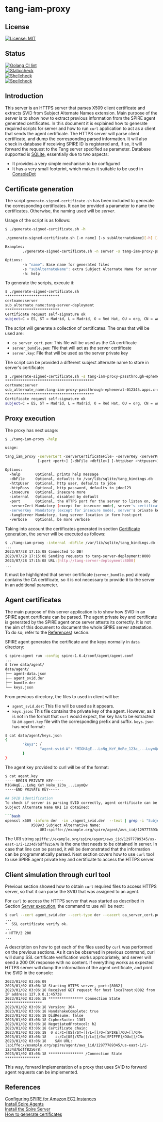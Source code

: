 # tang-iam-proxy

## License

[![License: MIT](https://img.shields.io/badge/License-MIT-yellow.svg)](https://opensource.org/licenses/MIT)

## Status

[![Golang CI lint](https://github.com/dee-hms/tang-iam-proxy/actions/workflows/golangci-lint.yaml/badge.svg)](https://github.com/dee-hms/tang-iam-proxy/actions/workflows/golangci-lint.yaml)\
[![Staticcheck](https://github.com/dee-hms/tang-iam-proxy/actions/workflows/staticcheck.yaml/badge.svg)](https://github.com/dee-hms/tang-iam-proxy/actions/workflows/staticcheck.yaml)\
[![Shellcheck](https://github.com/dee-hms/tang-iam-proxy/actions/workflows/shellcheck.yaml/badge.svg)](https://github.com/dee-hms/tang-iam-proxy/actions/workflows/shellcheck.yaml)\
[![Spellcheck](https://github.com/dee-hms/tang-iam-proxy/actions/workflows/spellcheck.yaml/badge.svg)](https://github.com/dee-hms/tang-iam-proxy/actions/workflows/spellcheck.yaml)

## Introduction
This server is an HTTPS server that parses X509 client certificate and extracts SVID from Subject Alternate Names extension.
Main purpose of the server is to show how to extract previous information from the SPIRE agent generated certificates.
In this document it is explained how to generate required scripts for server and how to run `curl` application to act
as a client that sends the agent certificate.
The HTTPS server will parse client certificate, and dump the corresponding parsed information. It will also check in database
if receiving SPIRE ID is registered and, if so, it will forward the request to the Tang server specified as parameter.
Database supported is [SQLite](https://www.sqlite.org/index.html), essentially due to two aspects:
* It provides a very simple mechanism to be configured
* It has a very small footprint, which makes it suitable to be used in [ConsoleDot](https://github.com/RedHatInsights)

## Certificate generation
The script `generate-signed-certificate.sh` has been included to generate the corresponding certificates.
It can be provided a parameter to name the certificates. Otherwise, the naming used will be *server*.

Usage of the script is as follows:

```bash
$ ./generate-signed-certificate.sh -h

./generate-signed-certificate.sh [-n name] [-s subAlternateName][-h] [-v]

Examples:
        ./generate-signed-certificate.sh -n server -s tang-iam-proxy-passthrough

Options:
        -n "name": Base name for generated files
        -s "subAlternateName": extra Subject Alternate Name for server certificate
        -h: help
```

To generate the scripts, execute it:

```bash
$ ./generate-signed-certificate.sh
*************************
certname:server
sub_alternate_name:tang-server-deployment
*************************
Certificate request self-signature ok
subject=C = ES, ST = Madrid, L = Madrid, O = Red Hat, OU = org, CN = www.redhat.com
```

The script will generate a collection of certificates. The ones that will be used are:

* `ca_server_cert.pem`: This file will be used as the CA certificate
* `server_bundle.pem`: File that will act as the server certificate
* `server.key`: File that will be used as the server private key

The script can be provided a different subject alternate name to store in server's certificate:

```bash
$ ./generate-signed-certificate.sh -s tang-iam-proxy-passthrough-ephemeral-012345.apps.c-rh-c-eph.1a0b.p1.openshiftapps.com
*****************************************
certname:server
sub_alternate_name:tang-iam-proxy-passthrough-ephemeral-012345.apps.c-rh-c-eph.1a0b.p1.openshiftapps.com
*****************************************
Certificate request self-signature ok
subject=C = ES, ST = Madrid, L = Madrid, O = Red Hat, OU = org, CN = www.redhat.com
```

## Proxy execution
The proxy has next usage:

```bash
$ ./tang-iam-proxy -help

usage:

tang_iam_proxy -serverCert <serverCertificateFile> -serverKey <serverPrivateKeyFile> -tangServer <tangServer>
               [-port <port>] [-dbFile <dbfile>] [-httpUser <httpuser>] [-httpPass <httppass>] [-insecure] [-internal] [-help] [-verbose]

Options:
  -help       Optional, prints help message
  -dbFile     Optional, defaults to /var/lib/sqlite/tang_bindings.db
  -httpUser   Optional, http user, defaults to jdoe
  -httpPass   Optional, http password, defaults to jdoe123
  -insecure   Optional, insecure more
  -internal   Optional, disabled by default
  -port       Optional, the HTTPS port for the server to listen on, defaults to 443
  -serverCert Mandatory (except for insecure mode), server's certificate file
  -serverKey  Mandatory (except for insecure mode), server's private key certificate file
  -tangServer Mandatory, tang server location in form host:port
  -verbose    Optional, be more verbose
```

Taking into account the certificates generated in section [Certificate generation](#certificate-generation), the
server will be executed as follows:

```bash
$ ./tang-iam-proxy -internal -dbFile /var/lib/sqlite/tang_bindings.db -port 8887 -serverCert server_bundle.pem --serverKey server.key -tangServer tang-server-deployment:8000
...
2023/07/28 17:15:08 Connected to DB!
2023/07/28 17:15:08 Sending requests to tang-server-deployment:8000
2023/07/28 17:15:08 URL:[http://tang-server-deployment:8000]
...
```

It must be highlighted that server certificate (`server_bundle.pem`) already contains the CA certificate, so it is not necessary
to provide it to the server in an additional parameter.


## Agent certificates
The main purpose of this server application is to show how SVID in an SPIRE agent certificate can be parsed.
The agent private key and certificate is generated by the SPIRE agent once server attests its correctly.
It is not the aim of this document to document the whole SPIRE server attestation. To do so, refer to the
[References](#references)) section.

SPIRE agent generates the certificate and the keys normally in `data` directory:
```bash
$ spire-agent run -config spire-1.6.4/conf/agent/agent.conf
...
$ tree data/agent/
data/agent/
├── agent-data.json
├── agent_svid.der
├── bundle.der
└── keys.json
```

From previous directory, the files to used in client will be:
* `agent_svid.der`: This file will be used as it appears.
* `keys.json`: This file contains the private key of the agent. However, as it is not in the format that `curl` would expect,
the key has to be extracted to an `agent.key` file with the corresponding prefix and suffix. `keys.json` has next format:

```bash
$ cat data/agent/keys.json
{
        "keys": {
                "agent-svid-A": "MIGHAgE...LoNg_KeY_HeRe_123a_...LuymQw"
        }
}
```

The agent key provided to curl will be of the format:

```bash
$ cat agent.key
-----BEGIN PRIVATE KEY-----
MIGHAgE...LoNg_KeY_HeRe_123a_...LuymQw
-----END PRIVATE KEY-----

## SVID identification
To check if server is parsing SVID correctly, agent certificate can be read with `openssl` tool, so that 
Subject Alternate Name URI is obtained:

```bash
openssl x509 -inform der  -in ./agent_svid.der  --text | grep -i "Subject Alternative Name:" -A1
            X509v3 Subject Alternative Name: 
                URI:spiffe://example.org/spire/agent/aws_iid/12977789345/us-east-1/i-1234d7bdff825678
```
The URI string `spiffe://example.org/spire/agent/aws_iid/12977789345/us-east-1/i-1234d7bdff825678` is the
one that needs to be obtained in server. In case that line can be parsed, it will be demonstrated that the
information can be programmatically parsed. Next section covers how to use `curl` tool to use SPIRE agent
private key and certificate to access the HTTPS server.

## Client simulation through curl tool
Previous section showed how to obtain `curl` required files to access HTTPS server, so that it can parse
the SVID that was assigned to an agent.

For `curl` to access the HTTPS server that was started as described in Section [Server execution](#server-execution),
the command to use will be next:

```bash
$ curl --cert agent_svid.der --cert-type der --cacert ca_server_cert.pem --key ./agent.key --verbose https://localhost:8082
...
*  SSL certificate verify ok.
...
< HTTP/2 200
...
```
A description on how to get each of the files used by `curl` was performed on the previous sections.
As it can be observed in previous command, curl will dump SSL certificate verification works appropriately, and server will send
a 200 OK response with no content.
If everything works as expected HTTPS server will dump the information of the agent certificate, and print the SVID in the console:
```
2023/01/02 03:06:09
2023/01/02 03:06:18 Starting HTTPS server, port:[8082]
2023/01/02 03:06:18 Received GET request for host localhost:8082 from IP address 127.0.0.1:45738
2023/01/02 03:06:18 **************** Connection State *****************
2023/01/02 03:06:18 Version: 304
2023/01/02 03:06:18 HandshakeComplete: true
2023/01/02 03:06:18 DidResume: false
2023/01/02 03:06:18 CipherSuite: 1301
2023/01/02 03:06:18 NegotiatedProtocol: h2
2023/01/02 03:06:18 Certificate chain:
2023/01/02 03:06:18  0 s:/C=[US]/ST=[]/L=[]/O=[SPIRE]/OU=[]/CN=
2023/01/02 03:06:18    i:/C=[US]/ST=[]/L=[]/O=[SPIFFE]/OU=[]/CN=
2023/01/02 03:06:18    SAN URL:[spiffe://example.org/spire/agent/aws_iid/12977789345/us-east-1/i-1234d7bdff825678]
2023/01/02 03:06:18 **************** /Connection State ****************
```

This way, forward implementation of a proxy that uses SVID to forward agent requests can be implemented.

## References
[Configuring SPIRE for Amazon EC2 Instances](https://spiffe.io/docs/latest/deploying/configuring/#amazon-ec2-instances)\
[Install Spire Agents](https://spiffe.io/docs/latest/deploying/install-agents/)\
[Install the Spire Server](https://spiffe.io/docs/latest/deploying/install-server/)\
[How to generate certificates](https://www.golinuxcloud.com/golang-http/#Secure_Communication_over_HTTP_with_TLS_and_MTLS)

